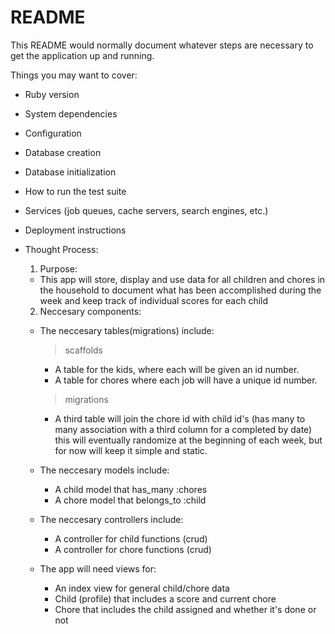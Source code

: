 # README

This README would normally document whatever steps are necessary to get the
application up and running.

Things you may want to cover:

* Ruby version

* System dependencies

* Configuration

* Database creation

* Database initialization

* How to run the test suite

* Services (job queues, cache servers, search engines, etc.)

* Deployment instructions

* Thought Process:

    1. Purpose:

    - This app will store, display and use data for all children and chores in the household to document what has been accomplished during the week and keep track of individual scores for each child

    2. Neccesary components:

    - The neccesary tables(migrations) include:
      >scaffolds
        - A table for the kids, where each will be given an id number. 
        - A table for chores where each job will have a unique id number. 
      >migrations
        - A third table will join the chore id with child id's (has many to many association with a third column for a completed by date) this will eventually randomize at the beginning of each week, but for now will keep it simple and static.

    - The neccesary models include:
        - A child model that has_many :chores
        - A chore model that belongs_to :child
    
    - The neccesary controllers include:
        - A controller for child functions (crud)
        - A controller for chore functions (crud)

    - The app will need views for:
        - An index view for general child/chore data
        - Child (profile) that includes a score and current chore
        - Chore that includes the child assigned and whether it's done or not
